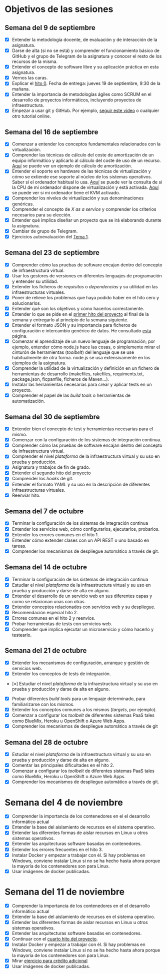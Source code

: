 # Objetivos de las sesiones

## Semana del 9 de septiembre

- [x] Entender la metodología docente, de evaluación y de interacción de la asignatura.
- [x] Darse de alta (si no se está) y comprender el funcionamiento básico de GitHub y el
   grupo de Telegram de la asignatura y conocer el resto de los recursos de la misma.
- [x] Entender el concepto de software libre y su aplicación práctica en esta asignatura.
- [x] Vernos las caras.
- [x] Explicar el
   [hito 0](http://jj.github.io/IV/documentos/proyecto/0.Repositorio). Fecha
   de entrega: jueves 19 de septiembre, 9:30 de la mañana.
- [x] Entender la importancia de metodologías ágiles como SCRUM en el
   desarrollo de proyectos informáticos, incluyendo proyectos de
   infraestructura.
- [x] Empezar a usar git y GitHub. Por ejemplo,
  [seguir este vídeo](https://www.youtube.com/watch?v=gmXyJI01qa8) o
   cualquier otro tutorial online.
   
## Semana del 16 de septiembre

- [x] Comenzar a entender los conceptos fundamentales relacionados con la virtualización.
- [x] Comprender las técnicas de cálculo del coste de amortización de un
equipo informático y aplicarlo al cálculo del coste de uso de un
recurso. [Aquí](https://github.com/Vol0kin/Ejercicios-IV/blob/master/tema1.md#ejercicio-1)
se puede ver un ejemplo de cálculo de amortización.
- [x] Entender el soporte en hardware de las técnicas de virtualización y cómo se extiende
ese soporte al núcleo de los sistemas operativos. Saber si el ordenador habitual lo usa.
[Aquí](https://github.com/Vol0kin/Ejercicios-IV/blob/master/tema1.md#ejercicio-3) se
puede ver la consulta de si la CPU de mi ordenador dispone de virtualización y está activada.
[Aquí](https://github.com/Vol0kin/Ejercicios-IV/blob/master/tema1.md#ejercicio-4) se puede ver
si mi ordenador tiene el KVM activado.
- [x] Comprender los niveles de virtualización y sus denominaciones genéricas.
- [x] Comprender el concepto de *X as a service* y comprender los
   criterios necesarios para su elección.
- [x] Entender qué implica diseñar un proyecto que se irá elaborando
   durante la asignatura.
- [x] Cambiar de grupo de Telegram.
- [x] Ejercicios autoevaluación del
[Tema 1](https://github.com/Vol0kin/Ejercicios-IV/blob/master/tema1.md).

## Semana del 23 de septiembre

- [x] Comprender cómo las pruebas de software encajan dentro del concepto
   de infraestructura virtual.
- [x] Usar los gestores de versiones en diferentes lenguajes de
  programación y entender su utilidad.
- [x] Entender los ficheros de *requisitos* o *dependencias* y su utilidad en las
  infraestructuras virtuales.
- [x] Poner de relieve los problemas que haya podido haber en el hito cero y solucionarlos.
- [x] Entender qué son los objetivos y cómo hacerlos correctamente.
- [x] Entender lo que se pide en el
  [primer hito del proyecto](http://jj.github.io/IV/documentos/proyecto/1.Infraestructura)
  al final de la semana y entregarlo al principio de la semana siguiente.
- [x] Entender el formato JSON y su importancia para ficheros de
  configuración e intercambio genérico de datos. He consultado [esta](https://www.json.org/) página.
- [x] Comenzar el aprendizaje de un nuevo lenguaje de programación; por ejemplo,
  entender cómo node.js hace las cosas, o simplemente mirar el
  cinturón de herramientas (*toolbelt*) del lenguaje que se use habitualmente de
  otra forma. node.js se usa extensivamente en los ejemplos de la asignatura.
- [x] Comprender la utilidad de la virtualización y definición en un
  fichero de herramientas de desarrollo (makefiles, rakefiles, requiments.txt, package.json, ficpanfile, ficheros de Maven...).
- [x] Instalar las herramientas necesarias para crear y aplicar tests en
  un proyecto.
- [x] Comprender el papel de las *build tools* o herramientas de
  automatización.
  
## Semana del 30 de septiembre

- [x] Entender bien el concepto de test y herramientas necesarias para el mismo.
- [x] Comenzar con la configuración de los sistemas de integración
   continua.
- [x] Comprender cómo las pruebas de software encajan dentro del concepto
   de infraestructura virtual.
- [x] Comprender el nivel *plataforma* de la infraestructura virtual y su uso en prueba y producción.
- [x] Asignatura y trabajos de fin de grado.
- [x] Entender [el segundo hito del proyecto](http://jj.github.io/IV/documentos/proyecto/2.CI)
- [x] Comprender los *hooks* de git.
- [x] Entender el formato YAML y su uso en la descripción de diferentes infraestructuras virtuales. 
- [x] Reenviar hito.

## Semana del 7 de octubre

- [x] Terminar la configuración de los sistemas de integración continua
- [x] Entender los servicios web, cómo configurarlos, ejecutarlos, probarlos.
- [x] Entender los errores comunes en el hito 1.
- [x] Entender cómo extender clases con un API REST o uno basado en tareas.
- [x] Comprender los mecanismos de despliegue automático a través de git.

## Semana del 14 de octubre

- [x] Terminar la configuración de los sistemas de integración continua
- [x] Estudiar el nivel *plataforma* de la infraestructura virtual y su uso en prueba y producción y darse de alta en alguno.
- [x] Entender el desarrollo de un servicio web en sus diferentes capas y
   como se relacionan unas con otras.
- [x] Entender conceptos relacionados con servicios web y su despliegue.
- [x] Recomendación especial hito 2.
- [x] Errores comunes en el hito 2 y reenvíos.
- [x] Probar herramientas de tests con servicios web.
- [x] Comprender qué implica ejecutar un microservicio y cómo hacerlo y testearlo.

## Semana del 21 de octubre

- [x] Entender los mecanismos de configuración, arranque y gestión de servicios web.
- [x] Entender los conceptos de tests de integración.
- [»] Estudiar el nivel *plataforma* de la infraestructura virtual y su
   uso en prueba y producción y darse de alta en alguno.
- [x] Probar diferentes *build tools* para un lenguaje determinado, para familiarizarse con los mismos.
- [x] Entender los conceptos comunes a los mismos (*targets*, por ejemplo).
- [x] Comenzar a configurar los *toolbelt* de diferentes sistemas PaaS tales como BlueMix, Heroku u OpenShift o Azure Web Apps.
- [x] Comprender los mecanismos de despliegue automático a través de git

## Semana del 28 de octubre

- [x] Estudiar el nivel *plataforma* de la infraestructura virtual y su
   uso en prueba y producción y darse de alta en alguno.
- [x] Comentar las principales dificultades en el hito 2.
- [x] Comenzar a configurar los *toolbelt* de diferentes sistemas PaaS tales como BlueMix, Heroku u OpenShift o Azure Web Apps.
- [x] Comprender los mecanismos de despliegue automático a través de git.

# Semana del 4 de noviembre

- [x] Comprender la importancia de los contenedores en el el desarrollo
   informático actual
- [x] Entender la base del aislamiento de recursos en el sistema operativo.
- [x] Entender las diferentes formas de aislar recursos en Linux u otros sistemas operativos.
- [x] Entender las arquitecturas software basadas en contenedores.
- [x] Entender los errores frecuentes en el hito 3.
- [x] Instalar Docker y empezar a trabajar con él. Si hay problemas en
   Windows, conviene instalar Linux si no se ha hecho hasta ahora
   porque la mayoría de los contenedores son para Linux.
- [x] Usar imágenes de docker publicadas.

# Semana del 11 de noviembre

- [x] Comprender la importancia de los contenedores en el el desarrollo
   informático actual
- [x] Entender la base del aislamiento de recursos en el sistema operativo.
- [x] Entender las diferentes formas de aislar recursos en Linux u otros sistemas operativos.
- [x] Entender las arquitecturas software basadas en contenedores.
- [x] Continuar con el [cuarto hito del proyecto](https://jj.github.io/IV/documentos/proyecto/4.PaaS).
- [x] Instalar Docker y empezar a trabajar con él. Si hay problemas en
   Windows, conviene instalar Linux si no se ha hecho hasta ahora
   porque la mayoría de los contenedores son para Linux.
- [x] Mirar [ejercicio para crédito adicional](https://jj.github.io/IV/documentos/proyecto/3.5.tests)
- [x] Usar imágenes de docker publicadas. 
